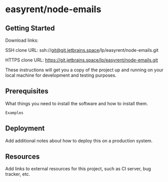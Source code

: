 # easyrent/node-emails



## Getting Started

Download links:

SSH clone URL: ssh://git@git.jetbrains.space/lp/easyrent/node-emails.git

HTTPS clone URL: https://git.jetbrains.space/lp/easyrent/node-emails.git



These instructions will get you a copy of the project up and running on your local machine for development and testing purposes.

## Prerequisites

What things you need to install the software and how to install them.

```
Examples
```

## Deployment

Add additional notes about how to deploy this on a production system.

## Resources

Add links to external resources for this project, such as CI server, bug tracker, etc.
